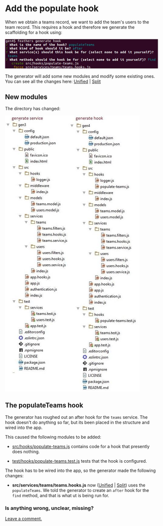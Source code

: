 # Add the populate hook

When we obtain a teams record, we want to add the team's users to the team record.
This requires a hook and therefore we generate the scaffolding for a hook using:

![Generate hook](../assets/gen-hook.jpg)

The generator will add some new modules and modify some existing ones.
You can see all the changes here:
[Unified](http://htmlpreview.github.io/?https://github.com/feathersjs/feathers-docs/blob/auk/examples/step/_diff/02-gen4-line.html)
|
[Split](http://htmlpreview.github.io/?https://github.com/feathersjs/feathers-docs/blob/auk/examples/step/_diff/02-gen4-side.html)


## New modules

The directory has changed:

![Compare gen3 and gen4 folders](../assets/gen3-4-dir.jpg)


## The populateTeams hook

The generator has roughed out an after hook for the `teams` service.
The hook doesn't do anything so far, but its been placed in the structure and wired into the app.

This caused the following modules to be added:

- [src/hooks/populate-teams.js](https://github.com/feathersjs/feathers-docs/blob/auk/examples/step/02/gen4/src/hooks/populate-teams.js)
contains code for a hook that presently does nothing.

- [test/hooks/populate-teams.test.js](https://github.com/feathersjs/feathers-docs/blob/auk/examples/step/02/gen4/test/hooks/populate-teams.test.js)
tests that the hook is configured.

The hook has to be wired into the app, so the generator made the following changes:

- **src/services/teams/teams.hooks.js** now
([Unified](http://htmlpreview.github.io/?https://github.com/feathersjs/feathers-docs/blob/auk/examples/step/_diff/02-gen4-hooks-line.html)
|
[Split](http://htmlpreview.github.io/?https://github.com/feathersjs/feathers-docs/blob/auk/examples/step/_diff/02-gen4-hooks-side.html))
uses the `populateTeams`.
We told the generator to create an `after` hook for the `find` method,
and that is what ut is being run for. 

### Is anything wrong, unclear, missing?
[Leave a comment.](https://github.com/feathersjs/feathers-guide/issues/new?title=Comment:Step-Generators-Service&body=Comment:Step-Generators-Service)
